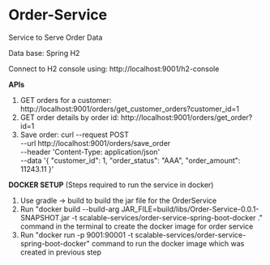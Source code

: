 # Order-Service
Service to Serve Order Data

Data base: Spring H2

Connect to H2 console using: http://localhost:9001/h2-console

**APIs**
1. GET orders for a customer: http://localhost:9001/orders/get_customer_orders?customer_id=1
2. GET order details by order id: http://localhost:9001/orders/get_order?id=1
3. Save order: curl --request POST \
  --url http://localhost:9001/orders/save_order \
  --header 'Content-Type: application/json' \
  --data '{
    "customer_id": 1,
    "order_status": "AAA",
    "order_amount": 11243.11
}'

**DOCKER SETUP**
(Steps required to run the service in docker)
1. Use gradle -> build to build the jar file for the OrderService
2. Run "docker build --build-arg JAR_FILE=build/libs/Order-Service-0.0.1-SNAPSHOT.jar -t scalable-services/order-service-spring-boot-docker ." command in the terminal to create the docker image for order service
3. Run "docker run -p 9001:90001 -t scalable-services/order-service-spring-boot-docker" command to run the docker image which was created in previous step
